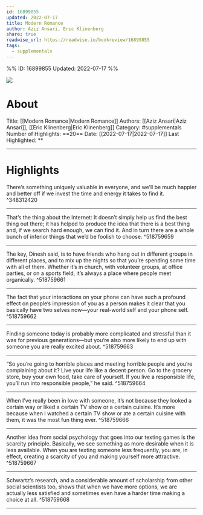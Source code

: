```yaml
---
id: 16899855
updated: 2022-07-17
title: Modern Romance
author: Aziz Ansari, Eric Klinenberg
share: true
readwise_url: https://readwise.io/bookreview/16899855
tags:
  - supplementals
---
```


%%
ID: 16899855
Updated: 2022-07-17
%%

![]( https://images-na.ssl-images-amazon.com/images/I/41g6v1GtSgL._SL500_.jpg)

# About
Title: [[Modern Romance|Modern Romance]]
Authors: [[Aziz Ansari|Aziz Ansari]], [[Eric Klinenberg|Eric Klinenberg]]
Category: #supplementals
Number of Highlights: ==20==
Date: [[2022-07-17|2022-07-17]]
Last Highlighted: **

---

# Highlights

There’s something uniquely valuable in everyone, and we’ll be much happier and better off if we invest the time and energy it takes to find it. ^348312420

---
That’s the thing about the Internet: It doesn’t simply help us find the best thing out there; it has helped to produce the idea that there is a best thing and, if we search hard enough, we can find it. And in turn there are a whole bunch of inferior things that we’d be foolish to choose. ^518759659

---
The key, Dinesh said, is to have friends who hang out in different groups in different places, and to mix up the nights so that you’re spending some time with all of them. Whether it’s in church, with volunteer groups, at office parties, or on a sports field, it’s always a place where people meet organically. ^518759661

---
The fact that your interactions on your phone can have such a profound effect on people’s impression of you as a person makes it clear that you basically have two selves now—your real-world self and your phone self. ^518759662

---
Finding someone today is probably more complicated and stressful than it was for previous generations—but you’re also more likely to end up with someone you are really excited about. ^518759663

---
“So you’re going to horrible places and meeting horrible people and you’re complaining about it? Live your life like a decent person. Go to the grocery store, buy your own food, take care of yourself. If you live a responsible life, you’ll run into responsible people,” he said. ^518759664

---
When I’ve really been in love with someone, it’s not because they looked a certain way or liked a certain TV show or a certain cuisine. It’s more because when I watched a certain TV show or ate a certain cuisine with them, it was the most fun thing ever. ^518759666

---
Another idea from social psychology that goes into our texting games is the scarcity principle. Basically, we see something as more desirable when it is less available. When you are texting someone less frequently, you are, in effect, creating a scarcity of you and making yourself more attractive. ^518759667

---
Schwartz’s research, and a considerable amount of scholarship from other social scientists too, shows that when we have more options, we are actually less satisfied and sometimes even have a harder time making a choice at all. ^518759668

---